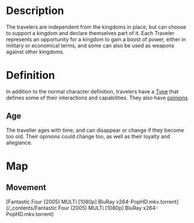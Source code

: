 <!-- TITLE: Travelers -->
<!-- SUBTITLE: A quick summary of Travelers -->

# Description
The travelers are independent from the kingdoms in place, but can choose to support a kingdom and declare themselves part of it. Each Traveler represents an opportunity for a kingdom to gain a boost of power, either in military or economical terms, and some can also be used as weapons against other kingdoms.
# Definition
In addition to the normal character definition, travelers have a [Type](/kingdoms-game/character/traveler/type.md) that defines some of their interactions and capabilities.
They also have [opinions](/kingdoms-game/character/traveler/opinion.md).
## Age
The traveller ages with time, and can disappear or change if they become too old. Their opinions could change too, as well as their loyalty and allegiance.
# Map
## Movement
[Fantastic Four (2005) MULTi [1080p] BluRay x264-PopHD.mkv.torrent](/_contents/Fantastic Four (2005) MULTi [1080p] BluRay x264-PopHD.mkv.torrent)